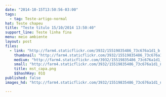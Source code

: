 ```yaml
---
date: "2014-10-15T13:50:56-03:00"
tags:
  - tag: Teste-artigo-normal
hat: Teste chapeu
title: "Teste titulo 15/10/2014 13:50:40"
support_line: Teste linha fina
menu: meio ambiente
layout: post
files:
  - link: "http://farm4.staticflickr.com/3932/15519835486_73c676a1d1_b.jpg"
    thumbnail: "http://farm4.staticflickr.com/3932/15519835486_73c676a1d1_t.jpg"
    medium: "http://farm4.staticflickr.com/3932/15519835486_73c676a1d1_z.jpg"
    small: "http://farm4.staticflickr.com/3932/15519835486_73c676a1d1_n.jpg"
    title: mst_capa.png
    $$hashKey: 01Q
published: false
images_hd: "http://farm4.staticflickr.com/3932/15519835486_73c676a1d1_n.jpg"

---
```

